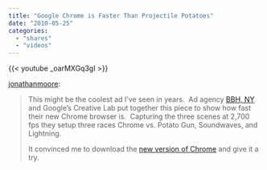 ```yaml
---
title: "Google Chrome is Faster Than Projectile Potatoes"
date: "2010-05-25"
categories:
  - "shares"
  - "videos"
---
```


{{< youtube _oarMXGq3gI >}}

[jonathanmoore](http://jonathanmoore.com/post/576875270/google-chrome-is-faster-than-projectile-potatoes):

> This might be the coolest ad I’ve seen in years.  Ad agency [BBH, NY](http://www.bartleboglehegarty.com/) and Google’s Creative Lab put together this piece to show how fast their new Chrome browser is.  Capturing the three scenes at 2,700 fps they setup three races Chrome vs. Potato Gun, Soundwaves, and Lightning.
>
> It convinced me to download the [new version of Chrome](http://www.google.com/chrome) and give it a try.

